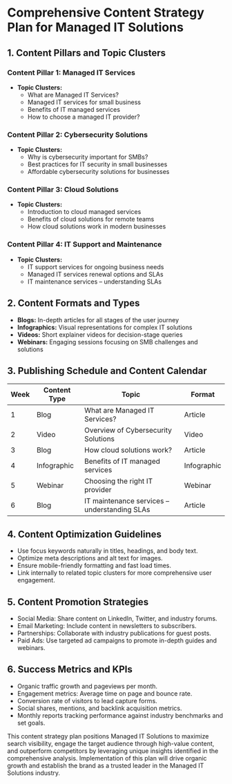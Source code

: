 # Comprehensive Content Strategy Plan for Managed IT Solutions

## 1. Content Pillars and Topic Clusters

### Content Pillar 1: Managed IT Services
- **Topic Clusters:**
  - What are Managed IT Services?
  - Managed IT services for small business
  - Benefits of IT managed services
  - How to choose a managed IT provider?

### Content Pillar 2: Cybersecurity Solutions
- **Topic Clusters:**
  - Why is cybersecurity important for SMBs?
  - Best practices for IT security in small businesses
  - Affordable cybersecurity solutions for businesses

### Content Pillar 3: Cloud Solutions
- **Topic Clusters:**
  - Introduction to cloud managed services
  - Benefits of cloud solutions for remote teams
  - How cloud solutions work in modern businesses

### Content Pillar 4: IT Support and Maintenance
- **Topic Clusters:**
  - IT support services for ongoing business needs
  - Managed IT services renewal options and SLAs
  - IT maintenance services – understanding SLAs

## 2. Content Formats and Types
- **Blogs:** In-depth articles for all stages of the user journey
- **Infographics:** Visual representations for complex IT solutions
- **Videos:** Short explainer videos for decision-stage queries
- **Webinars:** Engaging sessions focusing on SMB challenges and solutions

## 3. Publishing Schedule and Content Calendar

| Week | Content Type  | Topic                                      | Format   | 
|------|---------------|--------------------------------------------|----------|
| 1    | Blog          | What are Managed IT Services?              | Article  |
| 2    | Video         | Overview of Cybersecurity Solutions        | Video    |
| 3    | Blog          | How cloud solutions work?                  | Article  |
| 4    | Infographic   | Benefits of IT managed services            | Infographic |
| 5    | Webinar       | Choosing the right IT provider             | Webinar  |
| 6    | Blog          | IT maintenance services – understanding SLAs| Article  |

## 4. Content Optimization Guidelines
- Use focus keywords naturally in titles, headings, and body text.
- Optimize meta descriptions and alt text for images.
- Ensure mobile-friendly formatting and fast load times.
- Link internally to related topic clusters for more comprehensive user engagement.

## 5. Content Promotion Strategies
- Social Media: Share content on LinkedIn, Twitter, and industry forums.
- Email Marketing: Include content in newsletters to subscribers.
- Partnerships: Collaborate with industry publications for guest posts.
- Paid Ads: Use targeted ad campaigns to promote in-depth guides and webinars.

## 6. Success Metrics and KPIs
- Organic traffic growth and pageviews per month.
- Engagement metrics: Average time on page and bounce rate.
- Conversion rate of visitors to lead capture forms.
- Social shares, mentions, and backlink acquisition metrics.
- Monthly reports tracking performance against industry benchmarks and set goals.

This content strategy plan positions Managed IT Solutions to maximize search visibility, engage the target audience through high-value content, and outperform competitors by leveraging unique insights identified in the comprehensive analysis. Implementation of this plan will drive organic growth and establish the brand as a trusted leader in the Managed IT Solutions industry.